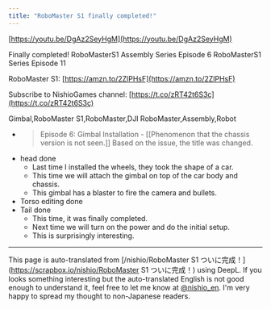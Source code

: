 ```yaml
---
title: "RoboMaster S1 finally completed!"
---
```


[https://youtu.be/DgAz2SeyHgM](https://youtu.be/DgAz2SeyHgM)


Finally completed!
RoboMasterS1 Assembly Series Episode 6
RoboMasterS1 Series Episode 11

RoboMaster S1: [https://amzn.to/2ZlPHsF](https://amzn.to/2ZlPHsF)

Subscribe to NishioGames channel: [https://t.co/zRT42t6S3c](https://t.co/zRT42t6S3c)

Gimbal,RoboMaster S1,RoboMaster,DJI RoboMaster,Assembly,Robot

- > Episode 6: Gimbal Installation
        - [[Phenomenon that the chassis version is not seen.]] Based on the issue, the title was changed.
- head done
    - Last time I installed the wheels, they took the shape of a car.
    - This time we will attach the gimbal on top of the car body and chassis.
    - This gimbal has a blaster to fire the camera and bullets.
- Torso editing done
- Tail done
    - This time, it was finally completed.
    - Next time we will turn on the power and do the initial setup.
    - This is surprisingly interesting.

---
This page is auto-translated from [/nishio/RoboMaster S1 ついに完成！](https://scrapbox.io/nishio/RoboMaster S1 ついに完成！) using DeepL. If you looks something interesting but the auto-translated English is not good enough to understand it, feel free to let me know at [@nishio_en](https://twitter.com/nishio_en). I'm very happy to spread my thought to non-Japanese readers.